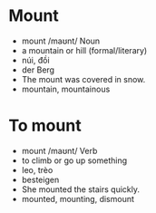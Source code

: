 # Mount
- mount	/maʊnt/	Noun	
- a mountain or hill (formal/literary)	
- núi, đồi	
- der Berg	
- The mount was covered in snow.	
- mountain, mountainous



# To mount
- mount	/maʊnt/	Verb	
- to climb or go up something	
- leo, trèo	
- besteigen	
- She mounted the stairs quickly.	
- mounted, mounting, dismount